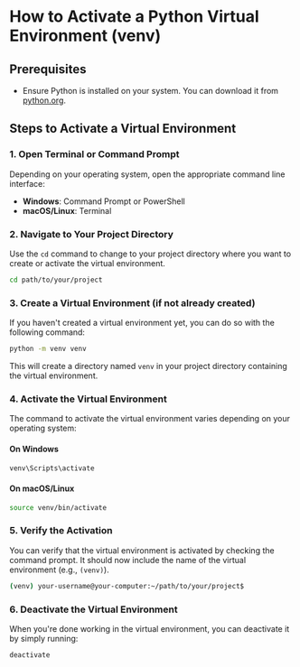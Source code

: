 # How to Activate a Python Virtual Environment (venv)

## Prerequisites
- Ensure Python is installed on your system. You can download it from [python.org](https://www.python.org/).

## Steps to Activate a Virtual Environment

### 1. Open Terminal or Command Prompt
Depending on your operating system, open the appropriate command line interface:

- **Windows**: Command Prompt or PowerShell
- **macOS/Linux**: Terminal

### 2. Navigate to Your Project Directory
Use the `cd` command to change to your project directory where you want to create or activate the virtual environment.

```sh
cd path/to/your/project
```

### 3. Create a Virtual Environment (if not already created)
If you haven't created a virtual environment yet, you can do so with the following command:

```sh
python -m venv venv
```

This will create a directory named `venv` in your project directory containing the virtual environment.

### 4. Activate the Virtual Environment
The command to activate the virtual environment varies depending on your operating system:

#### On Windows
```sh
venv\Scripts\activate
```

#### On macOS/Linux
```sh
source venv/bin/activate
```

### 5. Verify the Activation
You can verify that the virtual environment is activated by checking the command prompt. It should now include the name of the virtual environment (e.g., `(venv)`).

```sh
(venv) your-username@your-computer:~/path/to/your/project$
```

### 6. Deactivate the Virtual Environment
When you're done working in the virtual environment, you can deactivate it by simply running:

```sh
deactivate
```

